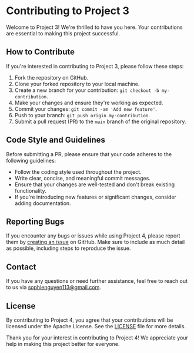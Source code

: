 # Contributing to Project 3

Welcome to Project 3! We're thrilled to have you here. Your contributions are essential to making this project successful.

## How to Contribute

If you're interested in contributing to Project 3, please follow these steps:

1. Fork the repository on GitHub.
2. Clone your forked repository to your local machine.
3. Create a new branch for your contribution: `git checkout -b my-contribution`.
4. Make your changes and ensure they're working as expected.
5. Commit your changes: `git commit -am 'Add new feature'`.
6. Push to your branch: `git push origin my-contribution`.
7. Submit a pull request (PR) to the `main` branch of the original repository.

## Code Style and Guidelines

Before submitting a PR, please ensure that your code adheres to the following guidelines:

- Follow the coding style used throughout the project.
- Write clear, concise, and meaningful commit messages.
- Ensure that your changes are well-tested and don't break existing functionality.
- If you're introducing new features or significant changes, consider adding documentation.

## Reporting Bugs

If you encounter any bugs or issues while using Project 4, please report them by [creating an issue](https://github.com/Web-Programming-Team-14/project3/issues) on GitHub. Make sure to include as much detail as possible, including steps to reproduce the issue.

## Contact

If you have any questions or need further assistance, feel free to reach out to us via sophienguyen113@gmail.com.

## License

By contributing to Project 4, you agree that your contributions will be licensed under the Apache License. See the [LICENSE](https://github.com/Web-Programming-Team-14/project3/blob/main/LICENSE) file for more details.

Thank you for your interest in contributing to Project 4! We appreciate your help in making this project better for everyone.
